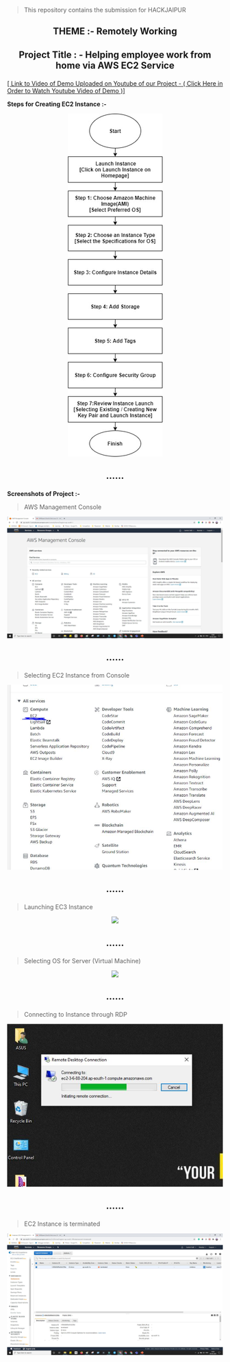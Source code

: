 > This repository contains the submission for HACKJAIPUR

## <p align="center"> THEME  :- Remotely Working</p>
## <p align="center">Project Title : - Helping employee work from home via AWS EC2 Service</p>

 [[ Link to Video of Demo Uploaded on Youtube of our Project   -  ( Click Here in Order to Watch Youtube Video of Demo )]](https://www.youtube.com/watch?v=d8DmsX_2ZAg)

**Steps for Creating EC2 Instance :-**

<p align="center">
 <img  src="https://github.com/sanket9006/HACKJAIPUR/blob/master/1.jpeg">
</p>



## <p align="center"> ......</p>

**Screenshots of  Project :-**

> AWS Management Console

![image](https://github.com/sanket9006/HACKJAIPUR/blob/master/Screenshots/AWS.JPG)

## <p align="center"> ......</p>

> Selecting EC2 Instance from Console

![image](https://github.com/sanket9006/HACKJAIPUR/blob/master/Screenshots/EC2.JPG)


## <p align="center"> ......</p>

> Launching EC3 Instance

<p align="center">
 <img  src="https://github.com/sanket9006/HACKJAIPUR/blob/master/Screenshots/Launch.JPG)">
</p>


## <p align="center"> ......</p>

> Selecting OS for Server (Virtual Machine)

<p align="center">
 <img  src="https://github.com/sanket9006/HACKJAIPUR/blob/master/Screenshots/OS.JPG)">
</p>



## <p align="center"> ......</p>

> Connecting to Instance through RDP


<p align="center">
 <img  src="https://github.com/sanket9006/HACKJAIPUR/blob/master/Screenshots/Capture.JPG">
</p>


## <p align="center"> ......</p>

> EC2 Instance is terminated


<p align="center">
 <img  src="https://github.com/sanket9006/HACKJAIPUR/blob/master/Screenshots/Terminated.JPG">
</p>


